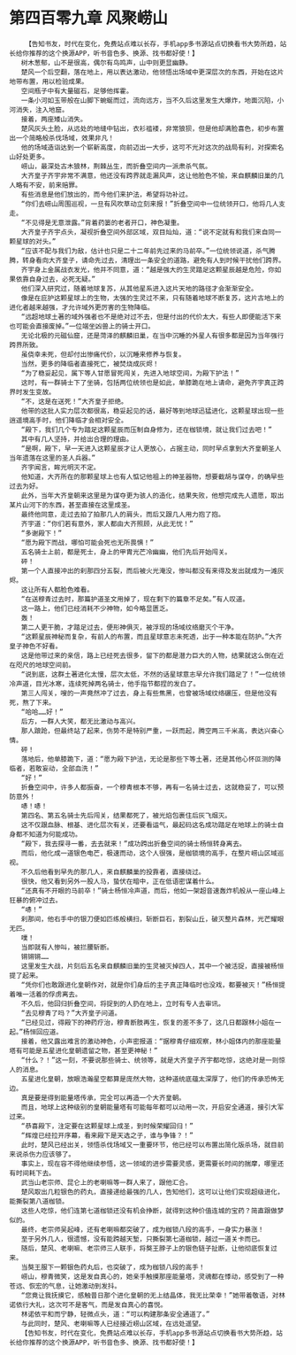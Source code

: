 # 第四百零九章 风聚崂山
        【告知书友，时代在变化，免费站点难以长存，手机app多书源站点切换看书大势所趋，站长给你推荐的这个换源APP，听书音色多、换源、找书都好使！】
       树木葱郁，山不是很高，偶尔有鸟鸣声，山中则更显幽静。
       楚风一个后空翻，落在地上，用以表达激动，他领悟出场域中更深层次的东西，开始在这片地带布置，用以检验成果。
       空间瓶子中有大量磁石，足够他挥霍。
       一条小河如玉带般在山脚下蜿蜒而过，流向远方，当不久后这里发生大爆炸，地面沉陷，小河消失，注入地窟。
       接着，两座矮山消失。
       楚风灰头土脸，从远处的地缝中钻出，衣衫褴褛，非常狼狈，但是他却满脸喜色，初步布置出一个简略般杀伐场域，效果非凡！
       他的场域造诣达到一个崭新高度，向前迈出一大步，这可不光对这次的战局有利，对探索名山好处更多。
       崂山，最深处古木狼林，荆棘丛生，而折叠空间内一派肃杀气氛。
       大齐皇子齐宇非常不满意，他还没有跨界就走漏风声，这让他脸色不愉，来自麒麟旧巢的几人略有不安，前来赔罪。
       有些消息是他们放出的，而今他们来护法，希望将功补过。
       “你们去崂山周围巡视，一旦有风吹草动立刻来报！”折叠空间中一位统领开口，他将几人支走。
       “不见得是无意泄露。”背着药篓的老者开口，神色凝重。
       大齐皇子齐宇点头，凝视折叠空间外部区域，双目灿灿，道：“说不定就有和我们来自同一颗星球的对头。”
       “应该不配与我们为敌，估计也只是二十二年前先过来的马前卒。”一位统领说道，杀气腾腾，转身看向大齐皇子，请命先过去，清理出一条安全的道路，避免有人到时候干扰他们跨界。
       齐宇身上金属战衣发光，他并不同意，道：“越是强大的生灵踏足这颗星辰越是危险，你如果依靠自身过去，必死无疑。”
       他们深入研究过，随着地球复苏，从其他星系进入这片天地的路径才会渐渐安全。
       像是在庇护这颗星球上的生物，太强的生灵过不来，只有随着地球不断复苏，这片古地上的进化者越来越强，才允许域外更厉害的生物降临。
       “远超地球土著的域外强者也不是绝对过不去，但是付出的代价太大，有些人即便能活下来也可能会直接废掉。”一位端坐凶兽上的骑士开口。
       无论北极的元磁仙窟，还是菏泽的麒麟旧巢，在当中沉睡的外星人有很多都是因为当年强行跨界所致。
       虽侥幸未死，但却付出惨痛代价，以沉睡来修养与恢复。
       当然，更多的降临者直接死亡，被焚烧成灰烬！
       “为了稳妥起见，属下等人甘愿冒死闯关，先进入地球空间，为殿下护法！”
       这时，有一群骑士下了坐骑，包括两位统领也是如此，单膝跪在地上请命，避免齐宇真正跨界时发生变故。
       “不，这是在送死！”大齐皇子拒绝。
       他带的这批人实力层次都很高，稳妥起见的话，最好等到地球迅猛进化，这颗星球出现一些逍遥境高手时，他们降临才会相对安全。
       “殿下，我们几个专为踏足这颗星辰而压制自身修为，还在枷锁境，就让我们过去吧！”
       其中有几人坚持，并给出合理的理由。
       “是啊，殿下，早一天进入这颗星辰才让人更放心，占据主动，同时早点拿到大齐皇朝圣人当年遗落在这里的圣人兵器。”
       齐宇闻言，眸光明灭不定。
       他知道，大齐所在的那颗星球上也有人惦记他祖上的神圣器物，想要截胡与谋夺，的确早些过去为好。
       此外，当年大齐皇朝来这里是为谋夺更为骇人的造化，结果失败，他想完成先人遗愿，取出某片山河下的东西，甚至直接在这里成圣。
       最终他同意，走过去拍了拍那几人的肩头，而后又跟几人用力抱了抱。
       齐宇道：“你们若有意外，家人都由大齐照顾，从此无忧！”
       “多谢殿下！”
       “愿为殿下而战，哪怕可能会死也无所畏惧！”
       五名骑士上前，都是死士，身上的甲胄光芒冷幽幽，他们先后开始闯关。
       砰！
       第一个人直接冲出的刹那四分五裂，而后被火光淹没，惨叫都没有来得及发出就成为一滩灰烬。
       这让所有人都脸色难看。
       “在送穆青过去时，那篇护道圣文用掉了，现在剩下的篇章不足矣。”有人叹道。
       这一路上，他们已经消耗不少神物，如今略显匮乏。
       轰！
       第二人更干脆，才踏足过去，便形神俱灭，被浮现的场域纹络磨灭个干净。
       “这颗星辰神秘而复杂，有前人的布置，而且星球意志未死透，出于一种本能在防护。”大齐皇子神色不好看。
       这是他带过来的亲信，路上已经死去很多，留下的都是潜力巨大的人物，结果就这么倒在近在咫尺的地球空间前。
       “说到底，这群土著进化太慢，层次太低，不然的话星球意志早允许我们踏足了！”一位统领冷声道，目光冰寒，连续死掉两名骑士，他手指节都捏的发白了。
       第三人闯关，嗖的一声竟然冲了过去，身上有些焦黑，也曾被场域纹络碾压，但是他没有死，熬了下来。
       “哈哈……好！”
       后方，一群人大笑，都无比激动与高兴。
       那人踉跄，但最终站了起来，伤势不是特别严重，一跃而起，腾空两三千米高，表达兴奋心情。
       砰！
       落地后，他单膝跪下，道：“愿为殿下护法，无论是那些下等土著，还是其他心怀叵测的降临者，若敢妄动，全部血洗！”
       “好！”
       折叠空间中，许多人都振奋，一个穆青根本不够，再有一名骑士过去，这就稳妥了，可以预防意外！
       哧！哧！
       第四名、第五名骑士先后闯关，结果都死了，被光焰包裹住后灰飞烟灭。
       这不仅跟血脉、根基、进化层次有关，还要看运气，最起码这名成功踏足在地球上的骑士自身都不知道为何能成功。
       “殿下，我去探寻一番，去去就来！”成功跨出折叠空间的骑士杨恒转身离去。
       而后，他化成一道银色电芒，极速而动，这个人很强，是枷锁境的高手，在整片崂山区域巡视。
       不久后他看到早先的那几人，来自麒麟巢的投靠者，直接绕过。
       很快，他又看到另外一股人马，蛰伏在暗中，正在低语密谋着什么。
       “还真有不开眼的马前卒！”骑士杨恒冷声道，而后，他如一架超音速轰炸机般从一座山峰上狂暴的俯冲过去。
       “哧！”
       刹那间，他右手中的银刀便如匹练般横扫，斩断巨石，割裂山丘，破灭整片森林，光芒耀眼无匹。
       噗！
       当即就有人惨叫，被拦腰斩断。
       锵锵锵……
       这里发生大战，片刻后五名来自麒麟旧巢的生灵被灭掉四人，其中一个被活捉，直接被杨恒提了起来。
       “凭你们也敢跟进化皇朝作对，就是你们身后的主子真正降临时也没戏，都要被灭！”杨恒提着唯一活着的俘虏离去。
       不久后，他回归折叠空间，将捉到的人扔在地上，立时有专人去审讯。
       “去见穆青了吗？”大齐皇子问道。
       “已经见过，得殿下的神药疗治，穆青断肢再生，恢复的差不多了，这几日都跟林小姐在一起。”杨恒回应道。
       接着，他又露出难言的激动神色，小声密报道：“据穆青仔细观察，林小姐体内的那座能量塔有可能是五星进化皇朝遗留之物，甚至更神秘！”
       “什么？！”这一刻，不要说那些骑士、统领等，就是大齐皇子齐宇都吃惊，这绝对是一则惊人的消息。
       五星进化皇朝，放眼浩瀚星空都算是庞然大物，这种道统底蕴太深厚了，他们的传承恐怖无边。
       真是要是得到能量塔传承，完全可以再造一个大齐皇朝。
       而且，地球上这种级别的皇朝能量塔有可能每年都可以动用一次，开启安全通道，接引大军过来。
       “恭喜殿下，注定要在这颗星球上成圣，到时候荣耀回归！”
       “辉煌已经拉开序幕，看来殿下是天选之子，谁与争锋？！”
       此时，楚风已经出关，领悟杀伐场域又一重要环节，他已经可以布置出简化版杀场，就目前来说杀伤力应该够了。
       事实上，现在容不得他继续参悟，这一领域的进步需要灵感，更需要长时间的揣摩，哪里还有时间耗下去。
       武当山老宗师、昆仑上的老喇嘛等一群人来了，跟他汇合。
       楚风取出几粒银色的药丸，直接递给最强的几人，告知他们，这可以让他们实现超级进化，能撕裂第八道枷锁。
       这些人吃惊，他们连第七道枷锁还没有机会挣断，就得到这种价值连城的宝药？简直跟做梦似的。
       最终，老宗师吴起峰，还有老喇嘛都突破了，成为枷锁八段的高手，一身实力暴涨！
       至于另外几人，很遗憾，没有能跨越天堑，只撕裂第七道枷锁，越过一道关卡而已。
       随后，楚风、老喇嘛、老宗师三人联手，将獒王脖子上的银色链子扯断，让他彻底恢复过来。
       当獒王服下一颗银色药丸后，也突破了，成为枷锁八段的高手！
       崂山，穆青微笑，这是发自真心的，她亲手触摸那座能量塔，灵魂都在悸动，感受到了一种苍远、恢宏的气息，让她激动到发抖。
       “您竟让我抚摸它，感触昔日那个进化皇朝的无上结晶体，我无比荣幸！”她带着敬语，对林诺依行大礼，这次可不是客气，而是发自真心的喜悦。
       林诺依平和而宁静，轻微点头，道：“可以构建那条安全通道了。”
       与此同时，楚风、老喇嘛等人已经接近崂山区域，在远处遥望。
       【告知书友，时代在变化，免费站点难以长存，手机app多书源站点切换看书大势所趋，站长给你推荐的这个换源APP，听书音色多、换源、找书都好使！】